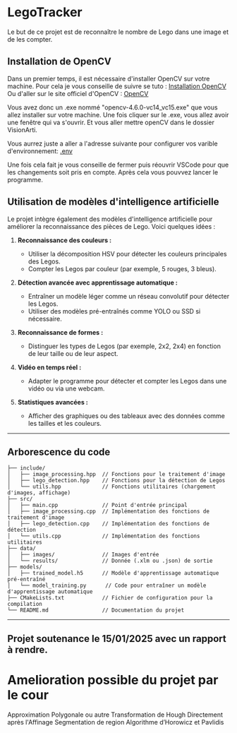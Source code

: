 # LegoTracker

Le but de ce projet est de reconnaître le nombre de Lego dans une image et de les compter.

## Installation de OpenCV

Dans un premier temps, il est nécessaire d'installer OpenCV sur votre machine. 
Pour cela je vous conseille de suivre se tuto : [Installation OpenCV](https://youtu.be/aMXQshF7zdo)
Ou d'aller sur le site officiel d'OpenCV : [OpenCV](https://opencv.org/releases/)

Vous avez donc un .exe nommé "opencv-4.6.0-vc14_vc15.exe" que vous allez installer sur votre machine. 
Une fois cliquer sur le .exe, vous allez avoir une fenêtre qui va s'ouvrir.
Et vous aller mettre openCV dans le dossier VisionArti.

Vous aurrez juste a aller a l'adresse suivante pour configurer vos varible d'environnement:
[.env](./opencvbuild/setup_vars_opencv4.cmd)

Une fois cela fait je vous conseille de fermer puis réouvrir VSCode pour que les changements soit pris en compte.
Après cela vous pouvvez lancer le programme.


## **Utilisation de modèles d'intelligence artificielle**

Le projet intègre également des modèles d'intelligence artificielle pour améliorer la reconnaissance des pièces de Lego. Voici quelques idées :

1. **Reconnaissance des couleurs :**
   - Utiliser la décomposition HSV pour détecter les couleurs principales des Legos.
   - Compter les Legos par couleur (par exemple, 5 rouges, 3 bleus).

2. **Détection avancée avec apprentissage automatique :**
   - Entraîner un modèle léger comme un réseau convolutif pour détecter les Legos.
   - Utiliser des modèles pré-entraînés comme YOLO ou SSD si nécessaire.

3. **Reconnaissance de formes :**
   - Distinguer les types de Legos (par exemple, 2x2, 2x4) en fonction de leur taille ou de leur aspect.

4. **Vidéo en temps réel :**
   - Adapter le programme pour détecter et compter les Legos dans une vidéo ou via une webcam.

5. **Statistiques avancées :**
   - Afficher des graphiques ou des tableaux avec des données comme les tailles et les couleurs.

---

## **Arborescence du code**

```
├── include/
│   ├── image_processing.hpp  // Fonctions pour le traitement d'image
│   ├── lego_detection.hpp    // Fonctions pour la détection de Legos
│   └── utils.hpp             // Fonctions utilitaires (chargement d'images, affichage)
├── src/
│   ├── main.cpp              // Point d'entrée principal
│   ├── image_processing.cpp  // Implémentation des fonctions de traitement d'image
│   ├── lego_detection.cpp    // Implémentation des fonctions de détection
│   └── utils.cpp             // Implémentation des fonctions utilitaires
├── data/
│   ├── images/               // Images d'entrée
│   └── results/              // Donnée (.xlm ou .json) de sortie
├── models/
│   ├── trained_model.h5      // Modèle d'apprentissage automatique pré-entraîné
│   └── model_training.py      // Code pour entraîner un modèle d'apprentissage automatique
├── CMakeLists.txt            // Fichier de configuration pour la compilation
└── README.md                 // Documentation du projet
```

---

## Projet soutenance le 15/01/2025 avec un rapport à rendre.

# Amelioration possible du projet par le cour

Approximation Polygonale ou autre
Transformation de Hough
Directement après l'Affinage
Segmentation de region
Algorithme d’Horowicz et Pavlidis